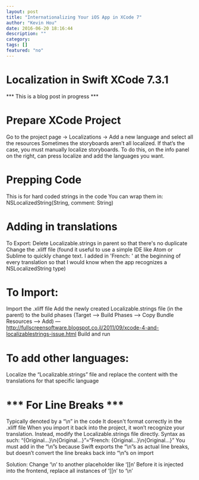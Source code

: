 ```yaml
---
layout: post
title: "Internationalizing Your iOS App in XCode 7"
author: "Kevin Hou"
date: 2016-06-20 18:16:44
description: ""
category:
tags: []
featured: "no"
---
```

# Localization in Swift XCode 7.3.1
*** This is a blog post in progress ***
<h1>Prepare XCode Project</h1>
Go to the project page → Localizations → Add a new language and select all the resources
Sometimes the storyboards aren’t all localized. If that’s the case, you must manually localize storyboards. To do this, on the info panel on the right, can press localize and add the languages you want.

# Prepping Code
This is for hard coded strings in the code
You can wrap them in: NSLocalizedString(String, comment: String)

# Adding in translations
To Export:
Delete Localizable.strings in parent so that there's no duplicate
Change the .xliff file (found it useful to use a simple IDE like Atom or Sublime to quickly change text. I added in 'French: ' at the beginning of every translation so that I would know when the app recognizes a NSLocalizedString type)

# To Import:
Import the .xliff file
Add the newly created Localizable.strings file (in the parent) to the build phases (Target --> Build Phases --> Copy Bundle Resources --> Add) — http://fullscreensoftware.blogspot.co.il/2011/09/xcode-4-and-localizablestrings-issue.html
Build and run

# To add other languages:
Localize the “Localizable.strings” file and replace the content with the translations for that specific language

# *** For Line Breaks ***
Typically denoted by a “\n” in the code
It doesn't format correctly in the .xliff file
When you import it back into the project, it won’t recognize your translation. Instead, modify the Localizable.strings file directly. Syntax as such:
“{Original…}\n{Original…}”=“French: {Original…}\n{Original…}”
You must add in the “\n”s because Swift exports the “\n”s as actual line breaks, but doesn’t convert the line breaks back into “\n”s on import

Solution:
Change ‘\n’ to another placeholder like ‘[[n’
Before it is injected into the frontend, replace all instances of ‘[[n’ to ‘\n’
